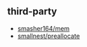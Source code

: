 ## third-party

- [smasher164/mem](https://github.com/gaoxinge/something/tree/master/learn%20go/learn%20from%20src/third-party/1)
- [smallnest/preallocate](https://github.com/gaoxinge/something/tree/master/learn%20go/learn%20from%20src/third-party/2)